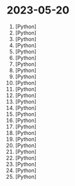 # 2023-05-20

1. [](https://github.comundefined "🚀 一键部署！真正的 AI 聊天机器人！支持ChatGPT、文心一言、Bing、Bard、ChatGLM、POE，多账号，人设调教，虚拟女仆、图片渲染、语音发送 | 支持 QQ、Telegram、Discord、微信 等平台") [Python]
2. [](https://github.comundefined "Fengshenbang-LM(封神榜大模型)是IDEA研究院认知计算与自然语言研究中心主导的大模型开源体系，成为中文AIGC和认知智能的基础设施。") [Python]
3. [](https://github.comundefined "🚀「Douyin_TikTok_Download_API」是一个开箱即用的高性能异步抖音|TikTok数据爬取工具，支持API调用，在线批量解析及下载。") [Python]
4. [](https://github.comundefined "A proxy tool to bypass GFW.") [Python]
5. [](https://github.comundefined "Max搶票機器人(maxbot) help you quickly buy your tickets") [Python]
6. [](https://github.comundefined "分享 GitHub 上有趣、入门级的开源项目。Share interesting, entry-level open source projects on GitHub.") [Python]
7. [](https://github.comundefined "pytorch implement of transformers refer to bert4keras") [Python]
8. [](https://github.comundefined "Chinese version of CLIP which achieves Chinese cross-modal retrieval and representation generation.") [Python]
9. [](https://github.comundefined "text2vec, text to vector. 文本向量表征工具，把文本转化为向量矩阵，实现了Word2Vec、RankBM25、Sentence-BERT、CoSENT等文本表征、文本相似度计算模型，开箱即用。") [Python]
10. [](https://github.comundefined "pycorrector is a toolkit for text error correction. 文本纠错，Kenlm，ConvSeq2Seq，BERT，MacBERT，ELECTRA，ERNIE，Transformer，T5等模型实现，开箱即用。") [Python]
11. [](https://github.comundefined "PPO x Family DRL Tutorial Course（决策智能入门级公开课：8节课帮你盘清算法理论，理顺代码逻辑，玩转决策AI应用实践 ）") [Python]
12. [](https://github.comundefined "yolov5 车牌检测 车牌识别 中文车牌识别 检测 支持12种中文车牌 支持双层车牌") [Python]
13. [](https://github.comundefined "免费开源的网易BUFF、悠悠有品、Steam的全自动收发货解决方案") [Python]
14. [](https://github.comundefined "30天掌握量化交易 (持续更新)") [Python]
15. [](https://github.comundefined "禁闻聚合") [Python]
16. [](https://github.comundefined "office E5自动续订") [Python]
17. [](https://github.comundefined "Steam 挂刀行情站 —— 24小时自动更新的 BUFF & IGXE & C5 & UUYP 挂刀比例数据 | Track cheap Steam Community Market items on buff.163.com, igxe.cn, c5game.com and youpin898.com.") [Python]
18. [](https://github.comundefined "渗透测试报告/资料文档/渗透经验文档/安全书籍") [Python]
19. [](https://github.comundefined "⚡️ Android reverse engineering & automation framework | 史上最强安卓抓包/逆向/HOOK & 云手机/远程桌面/自动化辅助框架，你的工作从未如此简单快捷。") [Python]
20. [](https://github.comundefined "中文 NLP 预处理、解析工具包，准确、高效、易用 A Chinese NLP Preprocessing & Parsing Package www.jionlp.com") [Python]
21. [](https://github.comundefined "🚩 自动更新域名解析到本机IP(支持dnspod,阿里DNS,CloudFlare,华为云,DNSCOM...)") [Python]
22. [](https://github.comundefined "全自动免配置跨平台开箱即用的Fate/Grand Order助手.启动脚本,上床睡觉,养肝护发,满加成圣诞了解一下?") [Python]
23. [](https://github.comundefined "基于flet的一款windows桌面应用，实现了爬取图片、音乐、小说、磁力链接的功能。") [Python]
24. [](https://github.comundefined "GPT-Linebot using python flask for vercel") [Python]
25. [](https://github.comundefined "Wechat robot based on ChatGPT, which using OpenAI api and itchat library. 使用ChatGPT搭建微信聊天机器人，基于GPT3.5/4.0 API实现，支持个人微信、公众号、企业微信部署，能处理文本、语音和图片，访问操作系统和互联网。") [Python]
